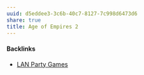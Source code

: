 ```yaml
---
uuid: d5eddee3-3c6b-40c7-8127-7c998d6473d6
share: true
title: Age of Empires 2
---
```

#### Backlinks

* [LAN Party Games](/f5c3c4e3-e1e1-423b-87f6-f961e2799096)